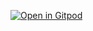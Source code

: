 [![Open in Gitpod](https://gitpod.io/button/open-in-gitpod.svg)](https://gitpod.io/#https://github.com/zzoia/tarot)
